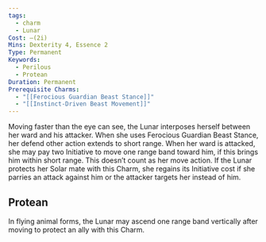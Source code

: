```yaml
---
tags:
  - charm
  - Lunar
Cost: —(2i)
Mins: Dexterity 4, Essence 2
Type: Permanent
Keywords:
  - Perilous
  - Protean
Duration: Permanent
Prerequisite Charms:
  - "[[Ferocious Guardian Beast Stance]]"
  - "[[Instinct-Driven Beast Movement]]"
---
```

Moving faster than the eye can see, the Lunar interposes herself between her ward and his attacker. When she uses Ferocious Guardian Beast Stance, her defend other action extends to short range. When her ward is attacked, she may pay two Initiative to move one range band toward him, if this brings him within short range. This doesn’t count as her move action. If the Lunar protects her Solar mate with this Charm, she regains its Initiative cost if she parries an attack against him or the attacker targets her instead of him. 
## Protean 

In flying animal forms, the Lunar may ascend one range band vertically after moving to protect an ally with this Charm.